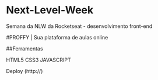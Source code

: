 # Next-Level-Week
Semana da NLW da Rocketseat - desenvolvimento front-end

#PROFFY | Sua plataforma de aulas online


##Ferramentas

HTML5
CSS3
JAVASCRIPT

Deploy (http://)